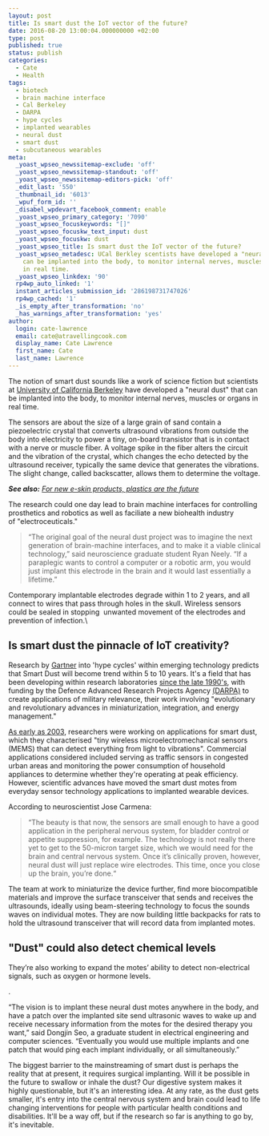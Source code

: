 ```yaml
---
layout: post
title: Is smart dust the IoT vector of the future?
date: 2016-08-20 13:00:04.000000000 +02:00
type: post
published: true
status: publish
categories:
  - Cate
  - Health
tags:
  - biotech
  - brain machine interface
  - Cal Berkeley
  - DARPA
  - hype cycles
  - implanted wearables
  - neural dust
  - smart dust
  - subcutaneous wearables
meta:
  _yoast_wpseo_newssitemap-exclude: 'off'
  _yoast_wpseo_newssitemap-standout: 'off'
  _yoast_wpseo_newssitemap-editors-pick: 'off'
  _edit_last: '550'
  _thumbnail_id: '6013'
  _wpuf_form_id: ''
  _disabel_wpdevart_facebook_comment: enable
  _yoast_wpseo_primary_category: '7090'
  _yoast_wpseo_focuskeywords: "[]"
  _yoast_wpseo_focuskw_text_input: dust
  _yoast_wpseo_focuskw: dust
  _yoast_wpseo_title: Is smart dust the IoT vector of the future?
  _yoast_wpseo_metadesc: UCal Berkley scentists have developed a "neural dust" that
    can be implanted into the body, to monitor internal nerves, muscles or organs
    in real time.
  _yoast_wpseo_linkdex: '90'
  rp4wp_auto_linked: '1'
  instant_articles_submission_id: '286198731747026'
  rp4wp_cached: '1'
  _is_empty_after_transformation: 'no'
  _has_warnings_after_transformation: 'yes'
author:
  login: cate-lawrence
  email: cate@atravellingcook.com
  display_name: Cate Lawrence
  first_name: Cate
  last_name: Lawrence
---
```

The notion of smart dust sounds like a work of science fiction but
scientists at [University of California
Berkeley](http://news.berkeley.edu/2016/08/03/sprinkling-of-neural-dust-opens-door-to-electroceuticals/) have
developed a "neural dust" that can be implanted into the body,
to monitor internal nerves, muscles or organs in real time.

The sensors are about the size of a large grain of sand contain a
piezoelectric crystal that converts ultrasound vibrations from outside
the body into electricity to power a tiny, on-board transistor that is
in contact with a nerve or muscle fiber. A voltage spike in the fiber
alters the circuit and the vibration of the crystal, which changes the
echo detected by the ultrasound receiver, typically the same device that
generates the vibrations. The slight change, called backscatter, allows
them to determine the voltage.

***See also:** [For new e-skin products, plastics are the
future](https://readwrite.com/2016/08/19/covestro-e-skin-k-2016-dl4/)*

The research could one day lead to brain machine interfaces for
controlling prosthetics and robotics as well as faciliate a new
biohealth industry of "electroceuticals."

> “The original goal of the neural dust project was to imagine the next
> generation of brain-machine interfaces, and to make it a viable
> clinical technology,” said neuroscience graduate student Ryan Neely.
> “If a paraplegic wants to control a computer or a robotic arm, you
> would just implant this electrode in the brain and it would last
> essentially a lifetime.”

Contemporary implantable electrodes degrade within 1 to 2 years, and all
connect to wires that pass through holes in the skull. Wireless sensors
could be sealed in stopping  unwanted movement of the electrodes and
prevention of infection.\

Is smart dust the pinnacle of IoT creativity?
---------------------------------------------

Research by [Gartner](http://www.gartner.com/newsroom/id/3114217) into
'hype cycles' within emerging technology predicts that Smart Dust will
become trend within 5 to 10 years. It's a field that has been developing
within research laboratories [since the late
1990's](http://robotics.eecs.berkeley.edu/~pister/SmartDust/), with
funding by the Defence Advanced Research Projects Agency
[(DARPA)](http://www.darpa.mil/) to create applications of military
relevance, their work involving "evolutionary and revolutionary advances
in miniaturization, integration, and energy management."

[As early as
2003](http://www.computerworld.com/article/2581821/mobile-wireless/smart-dust.html),
researchers were working on applications for smart dust, which they
characterised "tiny wireless microelectromechanical sensors (MEMS) that
can detect everything from light to vibrations". Commercial applications
considered included serving as traffic sensors in congested urban areas
and monitoring the power consumption of household appliances to
determine whether they're operating at peak efficiency. However,
scientific advances have moved the smart dust motes from everyday sensor
technology applications to implanted wearable devices.

According to neuroscientist Jose Carmena:

> “The beauty is that now, the sensors are small enough to have a good
> application in the peripheral nervous system, for bladder control or
> appetite suppression, for example. The technology is not really there
> yet to get to the 50-micron target size, which we would need for the
> brain and central nervous system. Once it’s clinically proven,
> however, neural dust will just replace wire electrodes. This time,
> once you close up the brain, you’re done.“

The team at work to miniaturize the device further, find more
biocompatible materials and improve the surface transceiver that sends
and receives the ultrasounds, ideally using beam-steering technology to
focus the sounds waves on individual motes. They are now building little
backpacks for rats to hold the ultrasound transceiver that will record
data from implanted motes.

"Dust" could also detect chemical levels
----------------------------------------

They’re also working to expand the motes’ ability to detect
non-electrical signals, such as oxygen or hormone levels.

<div id="attachment_58094" class="wp-caption alignright">

.

</div>

“The vision is to implant these neural dust motes anywhere in the body,
and have a patch over the implanted site send ultrasonic waves to wake
up and receive necessary information from the motes for the desired
therapy you want,” said Dongjin Seo, a graduate student in electrical
engineering and computer sciences. “Eventually you would use multiple
implants and one patch that would ping each implant individually, or all
simultaneously.”

The biggest barrier to the mainstreaming of smart dust is perhaps the
reality that at present, it requires surgical implanting. Will it be
possible in the future to swallow or inhale the dust? Our digestive
system makes it highly questionable, but it's an interesting idea. At
any rate, as the dust gets smaller, it's entry into the central nervous
system and brain could lead to life changing interventions for people
with particular health conditions and disabilities. It'll be a way off,
but if the research so far is anything to go by, it's inevitable.
